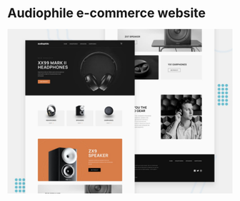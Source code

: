 # Audiophile e-commerce website

![Design preview for the Audiophile e-commerce website coding challenge](./preview.jpg)
